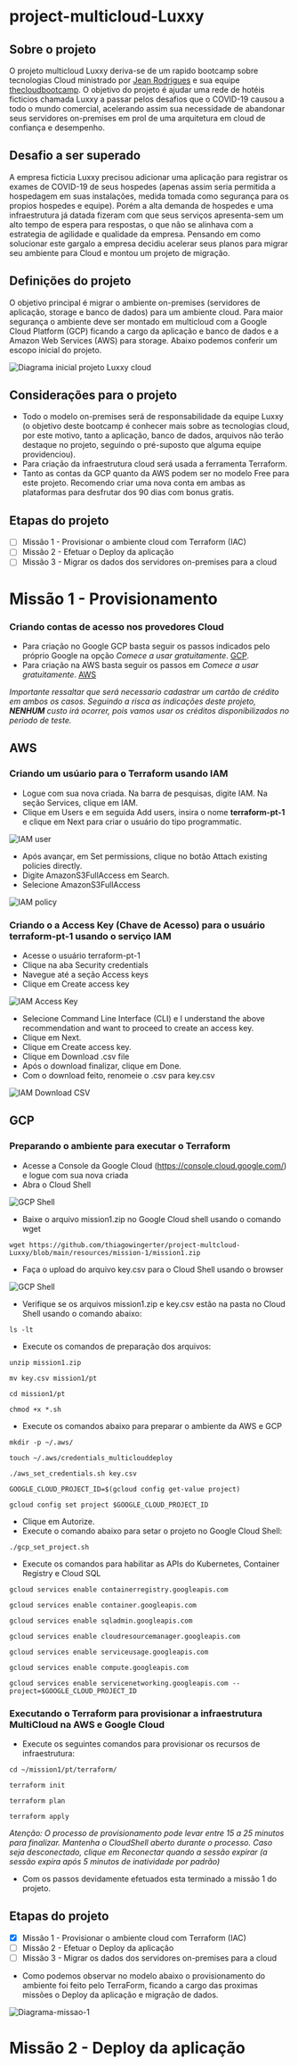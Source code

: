 # project-multicloud-Luxxy

## Sobre o projeto

O projeto multicloud Luxxy deriva-se de um rapido bootcamp sobre tecnologias Cloud ministrado por [Jean Rodrigues](https://www.linkedin.com/in/jean-rod/) e sua equipe [thecloudbootcamp](https://thecloudbootcamp.com/pt/). O objetivo do projeto é ajudar uma rede de hotéis ficticios chamada Luxxy a passar pelos desafios que o COVID-19 causou a todo o mundo comercial, acelerando assim sua necessidade de abandonar seus servidores on-premises em prol de uma arquitetura em cloud de confiança e desempenho.

## Desafio a ser superado

A empresa ficticia Luxxy precisou adicionar uma aplicação para registrar os exames de COVID-19 de seus hospedes (apenas assim seria permitida a hospedagem em suas instalações, medida tomada como segurança para os propios hospedes e equipe). Porém a alta demanda de hospedes e uma infraestrutura já datada fizeram com que seus serviços apresenta-sem um alto tempo de espera para respostas, o que não se alinhava com a estrategia de agilidade e qualidade da empresa. Pensando em como solucionar este gargalo a empresa decidiu acelerar seus planos para migrar seu ambiente para Cloud e montou um projeto de migração.

## Definições do projeto

O objetivo principal é migrar o ambiente on-premises (servidores de aplicação, storage e banco de dados) para um ambiente cloud. Para maior segurança o ambiente deve ser montado em multicloud com a Google Cloud Platform (GCP) ficando a cargo da aplicação e banco de  dados e a Amazon Web Services (AWS) para storage.
Abaixo podemos conferir um escopo inicial do projeto.

![Diagrama inicial projeto Luxxy cloud](resources/pictures/01-scopo-inicial.png)

## Considerações para o projeto

- Todo o modelo on-premises será de responsabilidade da equipe Luxxy (o objetivo deste bootcamp é conhecer mais sobre as tecnologias cloud, por este motivo, tanto a aplicação, banco de dados, arquivos não terão destaque no projeto, seguindo o pré-suposto que alguma equipe providenciou).
- Para criação da infraestrutura cloud será usada a ferramenta Terraform.
- Tanto as contas da GCP quanto da AWS podem ser no modelo Free para este projeto. Recomendo criar uma nova conta em ambas as plataformas para desfrutar dos 90 dias com bonus gratis.

## Etapas do projeto

- [ ] Missão 1 - Provisionar o ambiente cloud com Terraform (IAC)
- [ ] Missão 2 - Efetuar o Deploy da aplicação
- [ ] Missão 3 - Migrar os dados dos servidores on-premises para a cloud

# Missão 1 - Provisionamento

### Criando contas de acesso nos provedores Cloud

- Para criação no Google GCP basta seguir os passos indicados pelo próprio Google na opção *Comece a usar gratuitamente*. [GCP](https://cloud.google.com/).
- Para criação na AWS basta seguir os passos em *Comece a usar gratuitamente*. [AWS](https://aws.amazon.com/pt/)

*Importante ressaltar que será necessario cadastrar um cartão de crédito em ambos os casos. Seguindo a risca as indicações deste projeto, **NENHUM** custo irá ocorrer, pois vamos usar os créditos disponibilizados no periodo de teste.*

## AWS

### Criando um usúario para o Terraform usando IAM

- Logue com sua nova criada. Na barra de pesquisas, digite IAM. Na seção Services, clique em IAM.
- Clique em Users e em seguida Add users, insira o nome **terraform-pt-1** e clique em Next para criar o usuário do tipo programmatic.

![IAM user](resources/pictures/02-IAM-user.png)

- Após avançar, em Set permissions, clique no botão Attach existing policies directly.
- Digite AmazonS3FullAccess em Search.
- Selecione AmazonS3FullAccess

![IAM policy](resources/pictures/03-IAM-policy.png)

### Criando o a Access Key (Chave de Acesso) para o usuário terraform-pt-1 usando o serviço IAM

- Acesse o usuário terraform-pt-1
- Clique na aba Security credentials
- Navegue até a seção Access keys
- Clique em Create access key

![IAM Access Key](resources/pictures/04-IAM-access-key.png)

- Selecione Command Line Interface (CLI) e I understand the above recommendation and want to proceed to create an access key.
- Clique em Next.
- Clique em Create access key.
- Clique em Download .csv file
- Após o download finalizar, clique em Done.
- Com o download feito, renomeie o .csv para key.csv

![IAM Download CSV](resources/pictures/05-IAM-download-csv.png)

## GCP

### Preparando o ambiente para executar o Terraform

- Acesse a Console da Google Cloud (https://console.cloud.google.com/) e logue com sua nova criada
- Abra o Cloud Shell

![GCP Shell](resources/pictures/06-GCP-shell.png)

- Baixe o arquivo mission1.zip no Google Cloud shell usando o comando wget

```shell
wget https://github.com/thiagowingerter/project-multcloud-Luxxy/blob/main/resources/mission-1/mission1.zip
```

- Faça o upload do arquivo key.csv para o Cloud Shell usando o browser

![GCP Shell](resources/pictures/07-GCP-shell-2.png)

- Verifique se os arquivos mission1.zip e key.csv estão na pasta no Cloud Shell usando o comando abaixo:

```shell
ls -lt
```
- Execute os comandos de preparação dos arquivos:

```shell
unzip mission1.zip
```

```shell
mv key.csv mission1/pt
```

```shell
cd mission1/pt
```

```shell
chmod +x *.sh
```

- Execute os comandos abaixo para preparar o ambiente da AWS e GCP

```shell
mkdir -p ~/.aws/
​
touch ~/.aws/credentials_multiclouddeploy
​
./aws_set_credentials.sh key.csv
​
GOOGLE_CLOUD_PROJECT_ID=$(gcloud config get-value project)
​
gcloud config set project $GOOGLE_CLOUD_PROJECT_ID
```

- Clique em Autorize.
- Execute o comando abaixo para setar o projeto no Google Cloud Shell:

```shell
./gcp_set_project.sh
```

- Execute os comandos para habilitar as APIs do Kubernetes, Container Registry e Cloud SQL

```shell
gcloud services enable containerregistry.googleapis.com
​
gcloud services enable container.googleapis.com
​
gcloud services enable sqladmin.googleapis.com
​
gcloud services enable cloudresourcemanager.googleapis.com
​
gcloud services enable serviceusage.googleapis.com
​
gcloud services enable compute.googleapis.com
​
gcloud services enable servicenetworking.googleapis.com --project=$GOOGLE_CLOUD_PROJECT_ID
```

### Executando o Terraform para provisionar a infraestrutura MultiCloud na AWS e Google Cloud

- Execute os seguintes comandos para provisionar os recursos de infraestrutura:

```shell
cd ~/mission1/pt/terraform/
​
terraform init
​
terraform plan
​
terraform apply
```
*Atenção: O processo de provisionamento pode levar entre 15 a 25 minutos para finalizar. Mantenha o CloudShell aberto durante o processo. Caso seja desconectado, clique em Reconectar quando a sessão expirar (a sessão expira após 5 minutos de inatividade por padrão)*

- Com os passos devidamente efetuados esta terminado a missão 1 do projeto.

## Etapas do projeto

- [X] Missão 1 - Provisionar o ambiente cloud com Terraform (IAC)
- [ ] Missão 2 - Efetuar o Deploy da aplicação
- [ ] Missão 3 - Migrar os dados dos servidores on-premises para a cloud

- Como podemos observar no modelo abaixo o provisionamento do ambiente foi feito pelo TerraForm, ficando a cargo das proximas missões o Deploy da aplicação e migração de dados.

![Diagrama-missao-1](resources/pictures/08-scopo-m1-completo.png)

# Missão 2 - Deploy da aplicação


